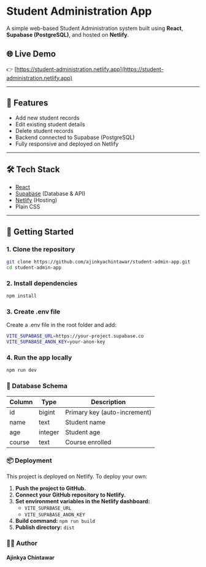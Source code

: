 # Student Administration App

A simple web-based Student Administration system built using **React**, **Supabase (PostgreSQL)**, and hosted on **Netlify**.

## 🌐 Live Demo

👉 [https://student-administration.netlify.app](https://student-administration.netlify.app)

---

## 🔧 Features

- Add new student records
- Edit existing student details
- Delete student records
- Backend connected to Supabase (PostgreSQL)
- Fully responsive and deployed on Netlify

---

## 🛠️ Tech Stack

- [React](https://reactjs.org/)
- [Supabase](https://supabase.com/) (Database & API)
- [Netlify](https://netlify.com/) (Hosting)
- Plain CSS

---

## 🚀 Getting Started

### 1. Clone the repository

```bash
git clone https://github.com/ajinkyachintawar/student-admin-app.git
cd student-admin-app
```
### 2. Install dependencies

```bash
npm install
```
### 3. Create .env file
Create a .env file in the root folder and add:

```bash
VITE_SUPABASE_URL=https://your-project.supabase.co
VITE_SUPABASE_ANON_KEY=your-anon-key
```
### 4. Run the app locally

```bash
npm run dev
```
### 🧩 Database Schema
| Column | Type    | Description                  |
| ------ | ------- | ---------------------------- |
| id     | bigint  | Primary key (auto-increment) |
| name   | text    | Student name                 |
| age    | integer | Student age                  |
| course | text    | Course enrolled              |

### 📦 Deployment
This project is deployed on Netlify. To deploy your own:

1. **Push the project to GitHub.**
2. **Connect your GitHub repository to Netlify.**
3. **Set environment variables in the Netlify dashboard:**
   - `VITE_SUPABASE_URL`
   - `VITE_SUPABASE_ANON_KEY`
4. **Build command:** `npm run build`
5. **Publish directory:** `dist`

### 👨‍💻 Author
#### Ajinkya Chintawar


